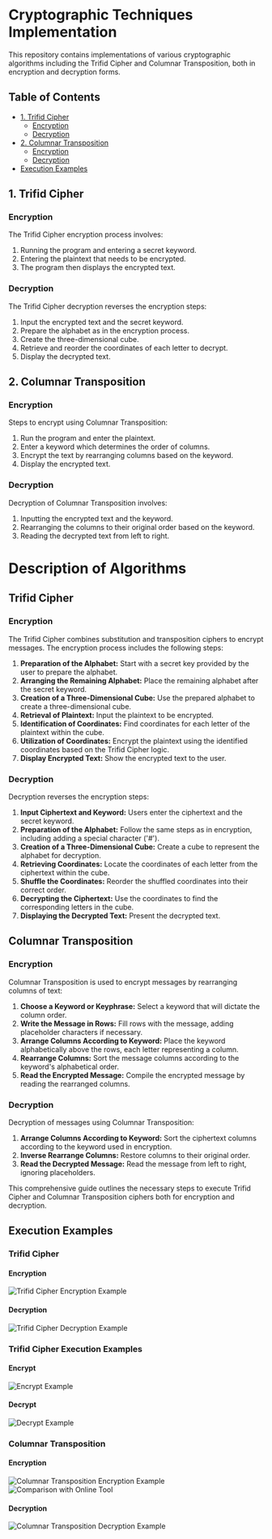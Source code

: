 # Cryptographic Techniques Implementation

This repository contains implementations of various cryptographic algorithms including the Trifid Cipher and Columnar Transposition, both in encryption and decryption forms.

## Table of Contents
- [1. Trifid Cipher](#1-trifid-cipher)
  - [Encryption](#encryption)
  - [Decryption](#decryption)
- [2. Columnar Transposition](#2-columnar-transposition)
  - [Encryption](#encryption-1)
  - [Decryption](#decryption-1)
- [Execution Examples](#execution-examples)

## 1. Trifid Cipher

### Encryption

The Trifid Cipher encryption process involves:
1. Running the program and entering a secret keyword.
2. Entering the plaintext that needs to be encrypted.
3. The program then displays the encrypted text.

### Decryption

The Trifid Cipher decryption reverses the encryption steps:
1. Input the encrypted text and the secret keyword.
2. Prepare the alphabet as in the encryption process.
3. Create the three-dimensional cube.
4. Retrieve and reorder the coordinates of each letter to decrypt.
5. Display the decrypted text.

## 2. Columnar Transposition

### Encryption

Steps to encrypt using Columnar Transposition:
1. Run the program and enter the plaintext.
2. Enter a keyword which determines the order of columns.
3. Encrypt the text by rearranging columns based on the keyword.
4. Display the encrypted text.

### Decryption

Decryption of Columnar Transposition involves:
1. Inputting the encrypted text and the keyword.
2. Rearranging the columns to their original order based on the keyword.
3. Reading the decrypted text from left to right.

# Description of Algorithms

## Trifid Cipher

### Encryption
The Trifid Cipher combines substitution and transposition ciphers to encrypt messages. The encryption process includes the following steps:
1. **Preparation of the Alphabet:** Start with a secret key provided by the user to prepare the alphabet.
2. **Arranging the Remaining Alphabet:** Place the remaining alphabet after the secret keyword.
3. **Creation of a Three-Dimensional Cube:** Use the prepared alphabet to create a three-dimensional cube.
4. **Retrieval of Plaintext:** Input the plaintext to be encrypted.
5. **Identification of Coordinates:** Find coordinates for each letter of the plaintext within the cube.
6. **Utilization of Coordinates:** Encrypt the plaintext using the identified coordinates based on the Trifid Cipher logic.
7. **Display Encrypted Text:** Show the encrypted text to the user.

### Decryption
Decryption reverses the encryption steps:
1. **Input Ciphertext and Keyword:** Users enter the ciphertext and the secret keyword.
2. **Preparation of the Alphabet:** Follow the same steps as in encryption, including adding a special character ('#').
3. **Creation of a Three-Dimensional Cube:** Create a cube to represent the alphabet for decryption.
4. **Retrieving Coordinates:** Locate the coordinates of each letter from the ciphertext within the cube.
5. **Shuffle the Coordinates:** Reorder the shuffled coordinates into their correct order.
6. **Decrypting the Ciphertext:** Use the coordinates to find the corresponding letters in the cube.
7. **Displaying the Decrypted Text:** Present the decrypted text.

## Columnar Transposition

### Encryption
Columnar Transposition is used to encrypt messages by rearranging columns of text:
1. **Choose a Keyword or Keyphrase:** Select a keyword that will dictate the column order.
2. **Write the Message in Rows:** Fill rows with the message, adding placeholder characters if necessary.
3. **Arrange Columns According to Keyword:** Place the keyword alphabetically above the rows, each letter representing a column.
4. **Rearrange Columns:** Sort the message columns according to the keyword's alphabetical order.
5. **Read the Encrypted Message:** Compile the encrypted message by reading the rearranged columns.

### Decryption
Decryption of messages using Columnar Transposition:
1. **Arrange Columns According to Keyword:** Sort the ciphertext columns according to the keyword used in encryption.
2. **Inverse Rearrange Columns:** Restore columns to their original order.
3. **Read the Decrypted Message:** Read the message from left to right, ignoring placeholders.

This comprehensive guide outlines the necessary steps to execute Trifid Cipher and Columnar Transposition ciphers both for encryption and decryption.


## Execution Examples

### Trifid Cipher

#### Encryption
![Trifid Cipher Encryption Example](https://github.com/ErinaBlakiqi/Siguri-e-te-dhenave-Detyra-2/assets/155022915/09a1c032-9238-40d8-9310-42b2a4bb1a68)

#### Decryption
![Trifid Cipher Decryption Example](https://github.com/ErinaBlakiqi/Siguri-e-te-dhenave-Detyra-2/assets/121411956/f60782f1-a7d7-4554-a5c4-6a25c5a4c7bd)

### Trifid Cipher Execution Examples
#### Encrypt
![Encrypt Example](https://github.com/ErinaBlakiqi/Siguri-e-te-dhenave-Detyra-2/assets/121411956/cf9813b0-ab7d-47ed-9c77-c7ffd1c626b6)

#### Decrypt
![Decrypt Example](https://github.com/ErinaBlakiqi/Siguri-e-te-dhenave-Detyra-2/assets/121411956/89d100ba-0d7c-41e8-ba66-272f72651bd5)

### Columnar Transposition

#### Encryption
![Columnar Transposition Encryption Example](https://github.com/ErinaBlakiqi/Siguri-e-te-dhenave-Detyra-2/assets/95575593/8bfc2794-3cac-4e47-941b-e9b24bd835e4)
![Comparison with Online Tool](https://github.com/ErinaBlakiqi/Siguri-e-te-dhenave-Detyra-2/assets/95575593/5234c34f-05c8-4f1e-a6f1-d82d366630f4)

#### Decryption
![Columnar Transposition Decryption Example](https://github.com/ErinaBlakiqi/Siguri-e-te-dhenave-Detyra-2/assets/121455234/e311984a-5f6e-4089-ba18-9eb853923e6c)
